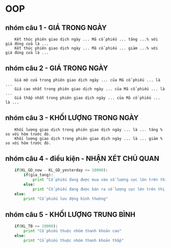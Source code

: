 # OOP

## nhóm câu 1 - GIÁ TRONG NGÀY
```
	Kết thúc phiên giao dịch ngày ... Mã cổ phiếu ... tăng ...% với giá đóng cửa là ...
	Kết thúc phiên giao dịch ngày ... Mã cổ phiếu ... giảm ...% với giá đóng cửa là ...
```

## nhóm câu 2 - GIÁ TRONG NGÀY
```
	Giá mở cửa trong phiên giao dịch ngày ... của Mã cổ phiếu ... là ...
	Giá cao nhất trong phiên giao dịch ngày ... của Mã cổ phiếu ... là ...
	Giá thấp nhất trong phiên giao dịch ngày ... của Mã cổ phiếu ... là ...	
```

## nhóm câu 3 - KHỐI LƯỢNG TRONG NGÀY
```
	Khối lượng giao dịch trong phiên giao dịch ngày ... là ... tăng % so với hôm trước đó.
	Khối lượng giao dịch trong phiên giao dịch ngày ... là ... giảm % so với hôm trước đó.
```
## nhóm câu 4 - điều kiện - NHẬN XÉT CHỦ QUAN

```python 
	if(KL_GD_now - KL_GD_yesterday >= 10000):
		if(gia_tang):
			print "Cổ phiếu đang được mua vào số lượng cực lớn trên thị trường"
		else:
			print "Cổ phiếu đang được bán ra số lượng cực lớn trên thị trường"
	else:
		print "Cổ phiếu lưu động bình thường"
```
## nhóm câu 5 - KHỐI LƯỢNG TRUNG BÌNH
```python
	if(KL_TB >= 10000):
		print "Cổ phiếu thuộc nhóm thanh khoản cao"
	else:
		print "Cổ phiếu thuộc nhóm thanh khoản thấp"

```

